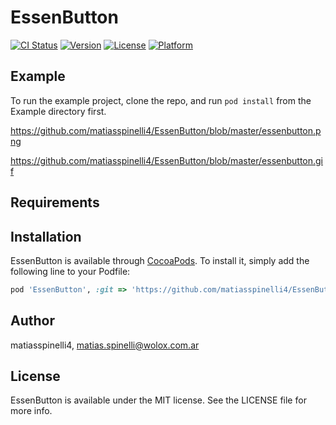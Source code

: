 # EssenButton

[![CI Status](https://img.shields.io/travis/matiasspinelli4/EssenButton.svg?style=flat)](https://travis-ci.org/matiasspinelli4/EssenButton)
[![Version](https://img.shields.io/cocoapods/v/EssenButton.svg?style=flat)](https://cocoapods.org/pods/EssenButton)
[![License](https://img.shields.io/cocoapods/p/EssenButton.svg?style=flat)](https://cocoapods.org/pods/EssenButton)
[![Platform](https://img.shields.io/cocoapods/p/EssenButton.svg?style=flat)](https://cocoapods.org/pods/EssenButton)

## Example

To run the example project, clone the repo, and run `pod install` from the Example directory first.

https://github.com/matiasspinelli4/EssenButton/blob/master/essenbutton.png

https://github.com/matiasspinelli4/EssenButton/blob/master/essenbutton.gif

## Requirements

## Installation

EssenButton is available through [CocoaPods](https://cocoapods.org). To install
it, simply add the following line to your Podfile:

```ruby
pod 'EssenButton', :git => 'https://github.com/matiasspinelli4/EssenButton'

```

## Author

matiasspinelli4, matias.spinelli@wolox.com.ar

## License

EssenButton is available under the MIT license. See the LICENSE file for more info.
